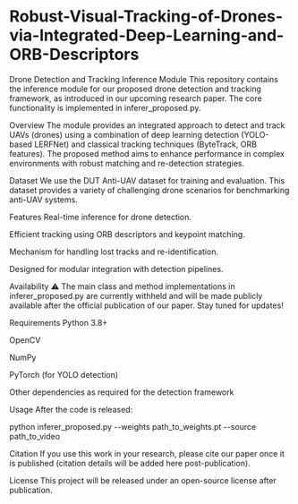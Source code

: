 # Robust-Visual-Tracking-of-Drones-via-Integrated-Deep-Learning-and-ORB-Descriptors
Drone Detection and Tracking Inference Module
This repository contains the inference module for our proposed drone detection and tracking framework, as introduced in our upcoming research paper. The core functionality is implemented in inferer_proposed.py.

Overview
The module provides an integrated approach to detect and track UAVs (drones) using a combination of deep learning detection (YOLO-based LERFNet) and classical tracking techniques (ByteTrack, ORB features). The proposed method aims to enhance performance in complex environments with robust matching and re-detection strategies.

Dataset
We use the DUT Anti-UAV dataset for training and evaluation. This dataset provides a variety of challenging drone scenarios for benchmarking anti-UAV systems.

Features
Real-time inference for drone detection.

Efficient tracking using ORB descriptors and keypoint matching.

Mechanism for handling lost tracks and re-identification.

Designed for modular integration with detection pipelines.

Availability
⚠️ The main class and method implementations in inferer_proposed.py are currently withheld and will be made publicly available after the official publication of our paper. Stay tuned for updates!

Requirements
Python 3.8+

OpenCV

NumPy

PyTorch (for YOLO detection)

Other dependencies as required for the detection framework

Usage
After the code is released:

python inferer_proposed.py --weights path_to_weights.pt --source path_to_video

Citation
If you use this work in your research, please cite our paper once it is published (citation details will be added here post-publication).

License
This project will be released under an open-source license after publication.
